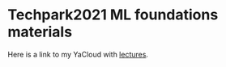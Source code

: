 # Techpark2021 ML foundations materials

Here is a link to my YaCloud with [lectures](https://disk.yandex.ru/client/disk/techpark2021%20ml%20lectures).
